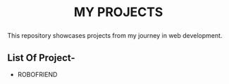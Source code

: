 # <p align="center">MY PROJECTS</p>

This repository showcases projects from my journey in web development.

## List Of Project-
- ROBOFRIEND
